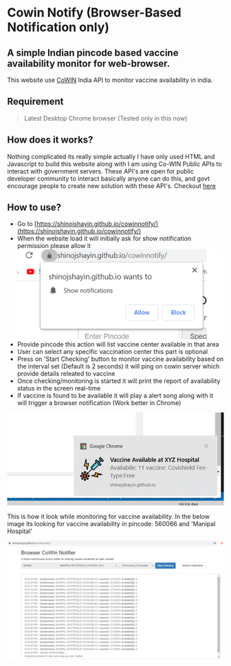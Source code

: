 # Cowin Notify (Browser-Based Notification only)

## A simple Indian pincode based vaccine availability monitor for web-browser.

This website use [CoWIN](https://www.cowin.gov.in/home) India API to monitor vaccine availability in india.

## Requirement

> Latest Desktop Chrome browser (Tested only in this now)

## How does it works?

Nothing complicated its really simple actually I have only used HTML and Javascript to build this website along with I am using Co-WIN Public APIs to interact with government servers. These API's are open for public developer community to interact basically anyone can do this, and govt encourage people to create new solution with these API's. Checkout [here](https://apisetu.gov.in/public/api/cowin)

## How to use?
- Go to [https://shinojshayin.github.io/cowinnotify/](https://shinojshayin.github.io/cowinnotify/)
- When the website load it will initially ask for show notification permission please allow it
![alt text](https://raw.githubusercontent.com/ShinojShayin/cowinnotify/main/allowpermission.png)
- Provide pincode this action will list vaccine center available in that area
- User can select any specific vaccination center this part is optional
- Press on 'Start Checking' button to monitor vaccine availability based on the interval set (Default is 2 seconds) it will ping on cowin server which provide details releated to vaccine
- Once checking/monitoring is started it will print the report of availability status in the screen real-time
- If vaccine is found to be available it will play a alert song along with it will trigger a browser notification (Work better in Chrome) 

![alt text](https://raw.githubusercontent.com/ShinojShayin/cowinnotify/main/desktopnotification.png)

This is how it look while monitoring for vaccine availability.
In the below image its looking for vaccine availability in pincode: 560066 and 'Manipal Hospital'

![alt text](https://raw.githubusercontent.com/ShinojShayin/cowinnotify/main/sample-page.png)



